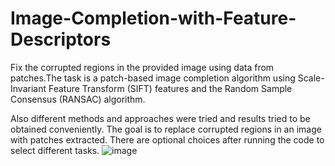 # Image-Completion-with-Feature-Descriptors
 Fix the corrupted regions in the provided image using data from patches.The task is a patch-based image completion algorithm using Scale-Invariant Feature Transform (SIFT) features and the Random Sample Consensus (RANSAC) algorithm.

Also different methods and approaches were tried and results tried to be obtained conveniently. The goal is to replace corrupted regions in an image with patches extracted. There are optional choices after running the code to select different tasks.
![image](https://github.com/feritcgulten/Image-Completion-with-Feature-Descriptors/assets/14100704/f714b00b-d239-477b-8e4c-ecf688fa21ec)
